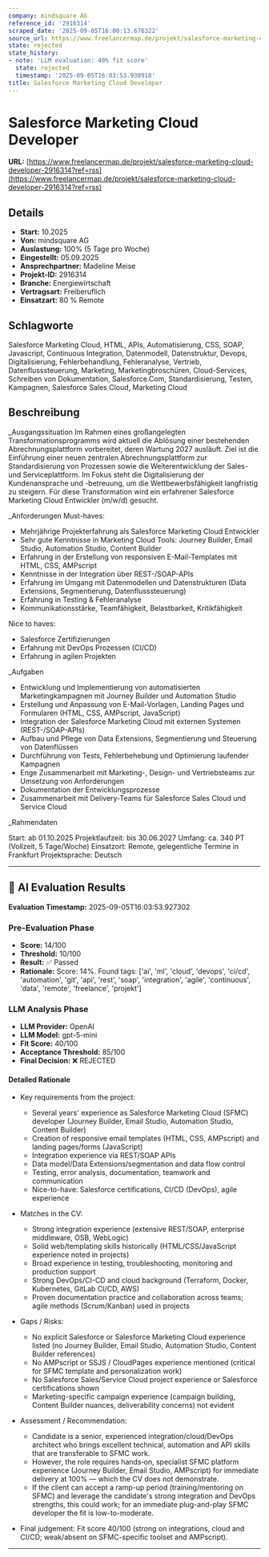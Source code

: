 ```yaml
---
company: mindsquare AG
reference_id: '2916314'
scraped_date: '2025-09-05T16:00:13.676322'
source_url: https://www.freelancermap.de/projekt/salesforce-marketing-cloud-developer-2916314?ref=rss
state: rejected
state_history:
- note: 'LLM evaluation: 40% fit score'
  state: rejected
  timestamp: '2025-09-05T16:03:53.930918'
title: Salesforce Marketing Cloud Developer
---
```



# Salesforce Marketing Cloud Developer
**URL:** [https://www.freelancermap.de/projekt/salesforce-marketing-cloud-developer-2916314?ref=rss](https://www.freelancermap.de/projekt/salesforce-marketing-cloud-developer-2916314?ref=rss)
## Details
- **Start:** 10.2025
- **Von:** mindsquare AG
- **Auslastung:** 100% (5 Tage pro Woche)
- **Eingestellt:** 05.09.2025
- **Ansprechpartner:** Madeline Meise
- **Projekt-ID:** 2916314
- **Branche:** Energiewirtschaft
- **Vertragsart:** Freiberuflich
- **Einsatzart:** 80
                                                % Remote

## Schlagworte
Salesforce Marketing Cloud, HTML, APIs, Automatisierung, CSS, SOAP, Javascript, Continuous Integration, Datenmodell, Datenstruktur, Devops, Digitalisierung, Fehlerbehandlung, Fehleranalyse, Vertrieb, Datenflusssteuerung, Marketing, Marketingbroschüren, Cloud-Services, Schreiben von Dokumentation, Salesforce.Com, Standardisierung, Testen, Kampagnen, Salesforce Sales Cloud, Marketing Cloud

## Beschreibung
_Ausgangssituation
Im Rahmen eines großangelegten Transformationsprogramms wird aktuell die Ablösung einer bestehenden Abrechnungsplattform vorbereitet, deren Wartung 2027 ausläuft. Ziel ist die Einführung einer neuen zentralen Abrechnungsplattform zur Standardisierung von Prozessen sowie die Weiterentwicklung der Sales- und Serviceplattform. Im Fokus steht die Digitalisierung der Kundenansprache und -betreuung, um die Wettbewerbsfähigkeit langfristig zu steigern. Für diese Transformation wird ein erfahrener Salesforce Marketing Cloud Entwickler (m/w/d) gesucht.

_Anforderungen
Must-haves:
- Mehrjährige Projekterfahrung als Salesforce Marketing Cloud Entwickler
- Sehr gute Kenntnisse in Marketing Cloud Tools: Journey Builder, Email Studio, Automation Studio, Content Builder
- Erfahrung in der Erstellung von responsiven E-Mail-Templates mit HTML, CSS, AMPscript
- Kenntnisse in der Integration über REST-/SOAP-APIs
- Erfahrung im Umgang mit Datenmodellen und Datenstrukturen (Data Extensions, Segmentierung, Datenflusssteuerung)
- Erfahrung in Testing & Fehleranalyse
- Kommunikationsstärke, Teamfähigkeit, Belastbarkeit, Kritikfähigkeit

Nice to haves:
- Salesforce Zertifizierungen
- Erfahrung mit DevOps Prozessen (CI/CD)
- Erfahrung in agilen Projekten

_Aufgaben
- Entwicklung und Implementierung von automatisierten Marketingkampagnen mit Journey Builder und Automation Studio
- Erstellung und Anpassung von E-Mail-Vorlagen, Landing Pages und Formularen (HTML, CSS, AMPscript, JavaScript)
- Integration der Salesforce Marketing Cloud mit externen Systemen (REST-/SOAP-APIs)
- Aufbau und Pflege von Data Extensions, Segmentierung und Steuerung von Datenflüssen
- Durchführung von Tests, Fehlerbehebung und Optimierung laufender Kampagnen
- Enge Zusammenarbeit mit Marketing-, Design- und Vertriebsteams zur Umsetzung von Anforderungen
- Dokumentation der Entwicklungsprozesse
- Zusammenarbeit mit Delivery-Teams für Salesforce Sales Cloud und Service Cloud

_Rahmendaten

Start: ab 01.10.2025
Projektlaufzeit: bis 30.06.2027
Umfang: ca. 340 PT (Vollzeit, 5 Tage/Woche)
Einsatzort: Remote, gelegentliche Termine in Frankfurt
Projektsprache: Deutsch

---

## 🤖 AI Evaluation Results

**Evaluation Timestamp:** 2025-09-05T16:03:53.927302

### Pre-Evaluation Phase
- **Score:** 14/100
- **Threshold:** 10/100
- **Result:** ✅ Passed
- **Rationale:** Score: 14%. Found tags: ['ai', 'ml', 'cloud', 'devops', 'ci/cd', 'automation', 'git', 'api', 'rest', 'soap', 'integration', 'agile', 'continuous', 'data', 'remote', 'freelance', 'projekt']

### LLM Analysis Phase
- **LLM Provider:** OpenAI
- **LLM Model:** gpt-5-mini
- **Fit Score:** 40/100
- **Acceptance Threshold:** 85/100
- **Final Decision:** ❌ REJECTED

#### Detailed Rationale
- Key requirements from the project:
  - Several years' experience as Salesforce Marketing Cloud (SFMC) developer (Journey Builder, Email Studio, Automation Studio, Content Builder)
  - Creation of responsive email templates (HTML, CSS, AMPscript) and landing pages/forms (JavaScript)
  - Integration experience via REST/SOAP APIs
  - Data model/Data Extensions/segmentation and data flow control
  - Testing, error analysis, documentation, teamwork and communication
  - Nice-to-have: Salesforce certifications, CI/CD (DevOps), agile experience

- Matches in the CV:
  - Strong integration experience (extensive REST/SOAP, enterprise middleware, OSB, WebLogic)
  - Solid web/templating skills historically (HTML/CSS/JavaScript experience noted in projects)
  - Broad experience in testing, troubleshooting, monitoring and production support
  - Strong DevOps/CI-CD and cloud background (Terraform, Docker, Kubernetes, GitLab CI/CD, AWS)
  - Proven documentation practice and collaboration across teams; agile methods (Scrum/Kanban) used in projects

- Gaps / Risks:
  - No explicit Salesforce or Salesforce Marketing Cloud experience listed (no Journey Builder, Email Studio, Automation Studio, Content Builder references)
  - No AMPscript or SSJS / CloudPages experience mentioned (critical for SFMC template and personalization work)
  - No Salesforce Sales/Service Cloud project experience or Salesforce certifications shown
  - Marketing-specific campaign experience (campaign building, Content Builder nuances, deliverability concerns) not evident

- Assessment / Recommendation:
  - Candidate is a senior, experienced integration/cloud/DevOps architect who brings excellent technical, automation and API skills that are transferable to SFMC work.
  - However, the role requires hands‑on, specialist SFMC platform experience (Journey Builder, Email Studio, AMPscript) for immediate delivery at 100% — which the CV does not demonstrate.
  - If the client can accept a ramp-up period (training/mentoring on SFMC) and leverage the candidate's strong integration and DevOps strengths, this could work; for an immediate plug-and-play SFMC developer the fit is low-to-moderate.

- Final judgement: Fit score 40/100 (strong on integrations, cloud and CI/CD; weak/absent on SFMC-specific toolset and AMPscript).

---
